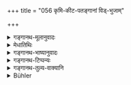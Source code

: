 +++
title = "056 कृमि-कीट-पतङ्गानां विड्-भुजाम्"

+++

<details><summary>गङ्गानथ-मूलानुवादः</summary>

The Brāhmaṇa who drinks wine shall enter the womb of worms, insects, moths, of birds feeding on ordure, or of carnivorous animals.—(56)
</details>

<details><summary>मेधातिथिः</summary>

**विड्भुजा** वायसादयः । **हिंस्राणां** व्याघ्रादीनाम् ॥ १२.५६ ॥
</details>

<details><summary>गङ्गानथ-भाष्यानुवादः</summary>

‘*Feeding on ordure*’—such as the crow and the like.

‘*Carnivorous*’—tigers and so forth.—(56)
</details>

<details><summary>गङ्गानथ-टिप्पन्यः</summary>

This verse is quoted in *Mitākṣarā* (3.208);—and in *Parāśaramādhava* (Prāyaścitta, p. 510).
</details>

<details><summary>गङ्गानथ-तुल्य-वाक्यानि</summary>

**(verses 12.53-59)**

See Comparative notes for [Verse 12.53].
</details>

<details><summary>Bühler</summary>

056	A Brahmana who drinks (the spirituous liquor called) Sura shall enter (the bodies) of small and large insects, of moths, of birds, feeding on ordure, and of destructive beasts.
</details>
